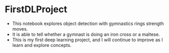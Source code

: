 # FirstDLProject
 - This notebook explores object detection with gymnastics rings strength moves.
 - It is able to tell whether a gymnast is doing an iron cross or a maltese.
 - This is my first deep learning project, and I will continue to improve as I learn and explore concepts.

